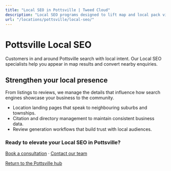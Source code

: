 ```yaml
---
title: "Local SEO in Pottsville | Tweed Cloud"
description: "Local SEO programs designed to lift map and local pack visibility for Pottsville businesses."
url: "/locations/pottsville/local-seo/"
---
```


# Pottsville Local SEO

Customers in and around Pottsville search with local intent. Our Local SEO specialists help you appear in map results and convert nearby enquiries.

## Strengthen your local presence

From listings to reviews, we manage the details that influence how search engines showcase your business to the community.

- Location landing pages that speak to neighbouring suburbs and townships.
- Citation and directory management to maintain consistent business data.
- Review generation workflows that build trust with local audiences.

### Ready to elevate your Local SEO in Pottsville?

[Book a consultation](/consultation/) · [Contact our team](/contact/)

[Return to the Pottsville hub](/locations/pottsville/)
